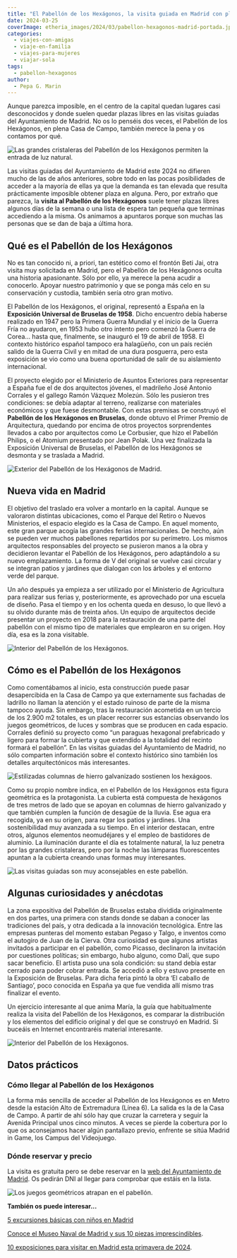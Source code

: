 ```yaml
---
title: "El Pabellón de los Hexágonos, la visita guiada en Madrid con plazas libres"
date: 2024-03-25
coverImage: etheria_images/2024/03/pabellon-hexagonos-madrid-portada.jpg
categories: 
  - viajes-con-amigas
  - viaje-en-familia
  - viajes-para-mujeres
  - viajar-sola
tags: 
  - pabellon-hexagonos
author: 
  - Pepa G. Marin
---
```


Aunque parezca imposible, en el centro de la capital quedan lugares casi desconocidos y 
donde suelen quedar plazas libres en las visitas guiadas del Ayuntamiento de Madrid. No 
os lo penséis dos veces, el Pabellón de los Hexágonos, en plena Casa de Campo, también 
merece la pena y os contamos por qué. 

![Las grandes cristaleras del Pabellón de los Hexágonos permiten la entrada de luz natural.](etheria_images/2024/03/pabellon-hexagonos-madrid-portada-850x638.jpg "Las grandes cristaleras del Pabellón de los Hexágonos permiten la entrada de luz natural. © Pepa García")

Las visitas guiadas del Ayuntamiento de Madrid este 2024 no difieren mucho de las de 
años anteriores, sobre todo en las pocas posibilidades de acceder a la mayoría de ellas 
ya que la demanda es tan elevada que resulta prácticamente imposible obtener plaza en 
alguna. Pero, por extraño que parezca, la **visita al Pabellón de los Hexágonos** suele 
tener plazas libres algunos días de la semana o una lista de espera tan pequeña que 
terminas accediendo a la misma. Os animamos a apuntaros porque son muchas las personas 
que se dan de baja a última hora. 

## Qué es el Pabellón de los Hexágonos

No es tan conocido ni, a priori, tan estético como el frontón Beti Jai, otra visita muy 
solicitada en Madrid, pero el Pabellón de los Hexágonos oculta una historia apasionante. 
Sólo por ello, ya merece la pena acudir a conocerlo. Apoyar nuestro patrimonio y que se 
ponga más celo en su conservación y custodia, también sería otro gran motivo. 

El Pabellón de los Hexágonos, el original, representó a España en la **Exposición 
Universal de Bruselas de 1958**. Dicho encuentro debía haberse realizado en 1947 pero la 
Primera Guerra Mundial y el inicio de la Guerra Fría no ayudaron, en 1953 hubo otro 
intento pero comenzó la Guerra de Corea... hasta que, finalmente, se inauguró el 19 de 
abril de 1958. El contexto histórico español tampoco era halagüeño, con un país recién 
salido de la Guerra Civil y en mitad de una dura posguerra, pero esta exposición se vio 
como una buena oportunidad de salir de su aislamiento internacional. 

El proyecto elegido por el Ministerio de Asuntos Exteriores para representar a España 
fue el de dos arquitectos jóvenes, el madrileño José Antonio Corrales y el gallego Ramón 
Vázquez Molezún. Sólo les pusieron tres condiciones: se debía adaptar al terreno, 
realizarse con materiales económicos y que fuese desmontable. Con estas premisas se 
construyó el **Pabellón de los Hexágonos en Bruselas**, donde obtuvo el Primer Premio de 
Arquitectura, quedando por encima de otros proyectos sorprendentes llevados a cabo por 
arquitectos como Le Corbusier, que hizo el Pabellón Philips, o el Atomium presentado por 
Jean Polak. Una vez finalizada la Exposición Universal de Bruselas, el Pabellón de los 
Hexágonos se desmonta y se traslada a Madrid. 

![Exterior del Pabellón de los Hexágonos de Madrid.](etheria_images/2024/03/Pabellon-hexagonos-casa-campo-850x749.jpg "Exterior del Pabellón de los Hexágonos en la Casa de Campo de Madrid. © Pepa García")

## Nueva vida en Madrid

El objetivo del traslado era volver a montarlo en la capital. Aunque se valoraron 
distintas ubicaciones, como el Parque del Retiro o Nuevos Ministerios, el espacio 
elegido es la Casa de Campo. En aquel momento, este gran parque acogía las grandes 
ferias internacionales. De hecho, aún se pueden ver muchos pabellones repartidos por su 
perímetro. Los mismos arquitectos responsables del proyecto se pusieron manos a la obra 
y decidieron levantar el Pabellón de los Hexágonos, pero adaptándolo a su nuevo 
emplazamiento. La forma de V del original se vuelve casi circular y se integran patios y 
jardines que dialogan con los árboles y el entorno verde del parque. 

Un año después ya empieza a ser utilizado por el Ministerio de Agricultura para realizar 
sus ferias y, posteriormente, es aprovechado por una escuela de diseño. Pasa el tiempo y 
en los ochenta queda en desuso, lo que llevó a su olvido durante más de treinta años. Un 
equipo de arquitectos decide presentar un proyecto en 2018 para la restauración de una 
parte del pabellón con el mismo tipo de materiales que emplearon en su origen. Hoy día, 
esa es la zona visitable. 

![Interior del Pabellón de los Hexágonos.](etheria_images/2024/03/pabellon-hexagonos-madrid-1-850x638.jpg "Interior del Pabellón de los Hexágonos. © Pepa García")

## Cómo es el Pabellón de los Hexágonos

Como comentábamos al inicio, esta construcción puede pasar desapercibida en la Casa de 
Campo ya que externamente sus fachadas de ladrillo no llaman la atención y el estado 
ruinoso de parte de la misma tampoco ayuda. Sin embargo, tras la restauración acometida 
en un tercio de los 2.900 m2 totales, es un placer recorrer sus estancias observando los 
juegos geométricos, de luces y sombras que se producen en cada espacio. Corrales definió 
su proyecto como “un paraguas hexagonal prefabricado y ligero para formar la cubierta y 
que extendido a la totalidad del recinto formará el pabellón”. En las visitas guiadas 
del Ayuntamiento de Madrid, no sólo comparten información sobre el contexto histórico 
sino también los detalles arquitectónicos más interesantes. 

![Estilizadas columnas de hierro galvanizado sostienen los hexágoos.](etheria_images/2024/03/pabellon-hexagonos-madrid-10.jpg "Estilizadas columnas de hierro galvanizado sostienen los hexágoos. © Pepa García")

Como su propio nombre indica, en el Pabellón de los Hexágonos esta figura geométrica es 
la protagonista. La cubierta está compuesta de hexágonos de tres metros de lado que se 
apoyan en columnas de hierro galvanizado y que también cumplen la función de desagüe de 
la lluvia. Ese agua era recogida, ya en su origen, para regar los patios y jardines. Una 
sostenibilidad muy avanzada a su tiempo. En el interior destacan, entre otros, algunos 
elementos neomudéjares y el empleo de bastidores de aluminio. La iluminación durante el 
día es totalmente natural, la luz penetra por las grandes cristaleras, pero por la noche 
las lámparas fluorescentes apuntan a la cubierta creando unas formas muy interesantes. 

![Las visitas guiadas son muy aconsejables en este pabellón.](etheria_images/2024/03/pabellon-hexagonos-madrid-4-850x638.jpg "Desde las cristaleras se puede ver también la parte que queda por restaurar. © Pepa García")

## Algunas curiosidades y anécdotas

La zona expositiva del Pabellón de Bruselas estaba dividida originalmente en dos partes, 
una primera con stands donde se daban a conocer las tradiciones del país, y otra 
dedicada a la innovación tecnológica. Entre las empresas punteras del momento estaban 
Pegaso y Talgo, e inventos como el autogiro de Juan de la Cierva. Otra curiosidad es que 
algunos artistas invitados a participar en el pabellón, como Picasso, declinaron la 
invitación por cuestiones políticas; sin embargo, hubo alguno, como Dalí, que supo sacar 
beneficio. El artista puso una sola condición: su stand debía estar cerrado para poder 
cobrar entrada. Se accedió a ello y estuvo presente en la Exposición de Bruselas. Para 
dicha feria pintó la obra ‘El caballo de Santiago’, poco conocida en España ya que fue 
vendida allí mismo tras finalizar el evento. 

Un ejercicio interesante al que anima María, la guía que habitualmente realiza la visita 
del Pabellón de los Hexágonos, es comparar la distribución y los elementos del edificio 
original y del que se construyó en Madrid. Si buceáis en Internet encontraréis material 
interesante. 

![Interior del Pabellón de los Hexágonos.](etheria_images/2024/03/pabellon-hexagonos-madrid-2-850x638.jpg "Interior del Pabellón de los Hexágonos de Madrid. © Pepa García")

## Datos prácticos

### Cómo llegar al Pabellón de los Hexágonos

La forma más sencilla de acceder al Pabellón de los Hexágonos es en Metro desde la 
estación Alto de Extremadura (Línea 6). La salida es la de la Casa de Campo. A partir de 
ahí sólo hay que cruzar la carretera y seguir la Avenida Principal unos cinco minutos. A 
veces se pierde la cobertura por lo que os aconsejamos hacer algún pantallazo previo, 
enfrente se sitúa Madrid in Game, los Campus del Videojuego. 

### Dónde reservar y precio

La visita es gratuita pero se debe reservar en la [web del Ayuntamiento de 
Madrid](https://www.reservaspatrimonio.es/292-visita-guiada-el-pabellon-de-los-hexagonos). 
Os pedirán DNI al llegar para comprobar que estáis en la lista. 

![Los juegos geométricos atrapan en el pabellón.](etheria_images/2024/03/pabellon-hexagonos-madrid-7-850x638.jpg "Los juegos geométricos atrapan en el pabellón. © Pepa García")

**También os puede interesar...** 

[5 excursiones básicas con niños en 
Madrid](https://etheriamagazine.com/2023/03/24/excursiones-ninos-en-madrid/) 

[Conoce el Museo Naval de Madrid y sus 10 piezas 
imprescindibles](https://etheriamagazine.com/2021/04/30/que-ver-en-museo-naval-de-madrid/). 

[10 exposiciones para visitar en Madrid esta primavera de 
2024](https://etheriamagazine.com/2024/03/18/exposiciones-primavera-madrid-2024/).
